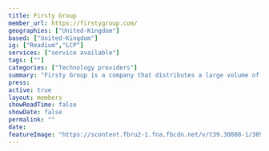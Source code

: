 ```yaml
---
title: Firsty Group 
member_url: https://firstygroup.com/
geographies: ["United-Kingdom"]
based: ["United-Kingdom"]
ig: ["Readium","LCP"] 
services: ["service available"] 
tags: [""]
categories: ["Technology providers"]
summary: "Firsty Group is a company that distributes a large volume of EPUB in the UK and develops white-labeled Readium-based reading applications for multiple publishers. The operate Glassboxx, a solution for eBooks and audiobooks."
press:
active: true
layout: members
showReadTime: false
showDate: false
permalink: ""
date: 
featureImage: "https://scontent.fbru2-1.fna.fbcdn.net/v/t39.30808-1/309381954_440584414720850_6003490747986655585_n.png?stp=dst-png_p120x120&_nc_cat=100&ccb=1-7&_nc_sid=4da83f&_nc_ohc=gg76H0wSINIAX_9x75V&_nc_ht=scontent.fbru2-1.fna&oh=00_AfCCLIiX_a2YscW_r_J9lf9iNgFJziHmd_lLPOb_1FbHFQ&oe=659C56CB"
---
```

